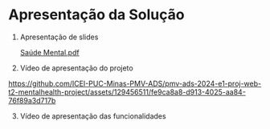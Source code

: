 # Apresentação da Solução

1. Apresentação de slides

    [Saúde Mental.pdf](https://github.com/user-attachments/files/15945254/Saude.Mental.pdf)

2. Vídeo de apresentação do projeto


https://github.com/ICEI-PUC-Minas-PMV-ADS/pmv-ads-2024-e1-proj-web-t2-mentalhealth-project/assets/129456511/fe9ca8a8-d913-4025-aa84-76f89a3d717b


3. Vídeo de apresentação das funcionalidades
